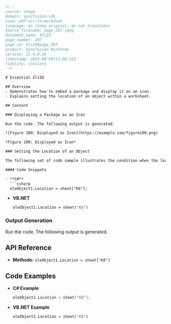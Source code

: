 ```html
<!--
source: image
domain: syncfusion-sdk
task: pdf-ocr-to-markdown
language: en (keep original; do not translate)
source_filename: page_297.jpeg
document_name: XlsIO
page_number: 297
page_id: XlsIO#page_297
product: Syncfusion Winforms
version: 11.4.0.26
timestamp: 2025-08-09T11:08:25Z
fidelity: lossless
-->

# Essential XlsIO

## Overview
- Demonstrates how to embed a package and display it as an icon.
- Explains setting the location of an object within a worksheet.

## Content

### Displaying a Package as an Icon

Run the code. The following output is generated.

![Figure 100: Displayed as Icon](https://example.com/figure100.png)

*Figure 100: Displayed as Icon*

### Setting the Location of an Object

The following set of code sample illustrates the condition when the location is set to K column, 8th cell.

#### Code Snippets

- **C#**
  ```csharp
  oleObject1.Location = sheet["K8"];
  ```

- **VB.NET**
  ```vb
  oleObject1.Location = sheet("K8")
  ```

### Output Generation

Run the code. The following output is generated.

## API Reference
- **Methods:** `oleObject1.Location = sheet["K8"]`

## Code Examples
- **C# Example**
  ```csharp
  oleObject1.Location = sheet["K8"];
  ```

- **VB.NET Example**
  ```vb
  oleObject1.Location = sheet("K8")
  ```

<!-- tags: [XlsIO, package embedding, object location, icon display] keywords: [oleObject1, sheet, K8, C#, VB.NET] -->
```